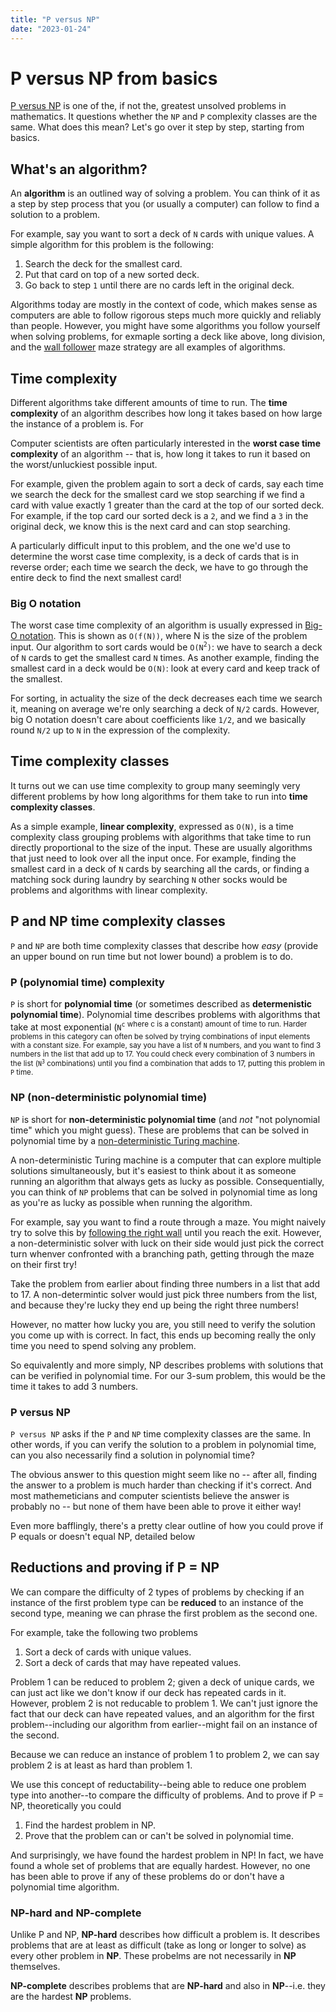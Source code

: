 ```yaml
---
title: "P versus NP"
date: "2023-01-24"
---
```


# P versus NP from basics

[P versus NP](https://en.wikipedia.org/wiki/P_versus_NP_problem) is one of the, if not the, greatest unsolved problems in mathematics. It questions whether the `NP` and `P` complexity classes are the same. What does this mean? Let's go over it step by step, starting from basics.

## What's an algorithm?

An **algorithm** is an outlined way of solving a problem. You can think of it as a step by step process that you (or usually a computer) can follow to find a solution to a problem.

For example, say you want to sort a deck of `N` cards with unique values. A simple algorithm for this problem is the following:

1. Search the deck for the smallest card.
2. Put that card on top of a new sorted deck.
3. Go back to step `1` until there are no cards left in the original deck.

Algorithms today are mostly in the context of code, which makes sense as computers are able to follow rigorous steps much more quickly and reliably than people. However, you might have some algorithms you follow yourself when solving problems, for exmaple sorting a deck like above, long division, and the [wall follower](https://en.wikipedia.org/wiki/Maze-solving_algorithm#Wall_follower) maze strategy are all examples of algorithms.

## Time complexity

Different algorithms take different amounts of time to run. The **time complexity** of an algorithm describes how long it takes based on how large the instance of a problem is. For

Computer scientists are often particularly interested in the **worst case time complexity** of an algorithm -- that is, how long it takes to run it based on the worst/unluckiest possible input.

For example, given the problem again to sort a deck of cards, say each time we search the deck for the smallest card we stop searching if we find a card with value exactly 1 greater than the card at the top of our sorted deck. For example, if the top card our sorted deck is a `2`, and we find a `3` in the original deck, we know this is the next card and can stop searching.

A particularly difficult input to this problem, and the one we'd use to determine the worst case time complexity, is a deck of cards that is in reverse order; each time we search the deck, we have to go through the entire deck to find the next smallest card!

### Big O notation

The worst case time complexity of an algorithm is usually expressed in [Big-O notation](https://www.khanacademy.org/computing/computer-science/algorithms/asymptotic-notation/a/big-o-notation). This is shown as `O(f(N))`, where N is the size of the problem input. Our algorithm to sort cards would be `O(N`<sup>`2`</sup>`)`: we have to search a deck of `N` cards to get the smallest card `N` times. As another example, finding the smallest card in a deck would be `O(N)`: look at every card and keep track of the smallest.

For sorting, in actuality the size of the deck decreases each time we search it, meaning on average we're only searching a deck of `N/2` cards. However, big O notation doesn't care about coefficients like `1/2`, and we basically round `N/2` up to `N` in the expression of the complexity.

## Time complexity classes

It turns out we can use time complexity to group many seemingly very different problems by how long algorithms for them take to run into **time complexity classes**.

As a simple example, **linear complexity**, expressed as `O(N)`, is a time complexity class grouping problems with algorithms that take time to run directly proportional to the size of the input. These are usually algorithms that just need to look over all the input once. For example, finding the smallest card in a deck of `N` cards by searching all the cards, or finding a matching sock during laundry by searching `N` other socks would be problems and algorithms with linear complexity.

## P and NP time complexity classes

`P` and `NP` are both time complexity classes that describe how _easy_ (provide an upper bound on run time but not lower bound) a problem is to do.

### P (polynomial time) complexity

`P` is short for **polynomial time** (or sometimes described as **determenistic polynomial time**). Polynomial time describes problems with algorithms that take at most exponential (`N`<sup>`c`</supp> where c is a constant) amount of time to run. Harder problems in this category can often be solved by trying combinations of input elements with a constant size. For example, say you have a list of `N` numbers, and you want to find 3 numbers in the list that add up to 17. You could check every combination of 3 numbers in the list (`N`<sup>`3`</sup> combinations) until you find a combination that adds to 17, putting this problem in `P` time.

### NP (non-deterministic polynomial time)

`NP` is short for **non-deterministic polynomial time** (and _not_ "not polynomial time" which you might guess). These are problems that can be solved in polynomial time by a [non-deterministic Turing machine](https://en.wikipedia.org/wiki/Nondeterministic_Turing_machine).

A non-deterministic Turing machine is a computer that can explore multiple solutions simultaneously, but it's easiest to think about it as someone running an algorithm that always gets as lucky as possible. Consequentially, you can think of `NP` problems that can be solved in polynomial time as long as you're as lucky as possible when running the algorithm.

For example, say you want to find a route through a maze. You might naively try to solve this by [following the right wall](https://en.wikipedia.org/wiki/Maze-solving_algorithm#Wall_follower) until you reach the exit. However, a non-deterministic solver with luck on their side would just pick the correct turn whenver confronted with a branching path, getting through the maze on their first try!

Take the problem from earlier about finding three numbers in a list that add to 17. A non-determintic solver would just pick three numbers from the list, and because they're lucky they end up being the right three numbers!

However, no matter how lucky you are, you still need to verify the solution you come up with is correct. In fact, this ends up becoming really the only time you need to spend solving any problem.

So equivalently and more simply, NP describes problems with solutions that can be verified in polynomial time. For our 3-sum problem, this would be the time it takes to add 3 numbers.

### P versus NP

`P versus NP` asks if the `P` and `NP` time complexity classes are the same. In other words, if you can verify the solution to a problem in polynomial time, can you also necessarily find a solution in polynomial time?

The obvious answer to this question might seem like no -- after all, finding the answer to a problem is much harder than checking if it's correct. And most mathemeticians and computer scientists believe the answer is probably no -- but none of them have been able to prove it either way!

Even more bafflingly, there's a pretty clear outline of how you could prove if P equals or doesn't equal NP, detailed below

## Reductions and proving if P = NP

We can compare the difficulty of 2 types of problems by checking if an instance of the first problem type can be **reduced** to an instance of the second type, meaning we can phrase the first problem as the second one.

For example, take the following two problems

1. Sort a deck of cards with unique values.
2. Sort a deck of cards that may have repeated values.

Problem 1 can be reduced to problem 2; given a deck of unique cards, we can just act like we don't know if our deck has repeated cards in it. However, problem 2 is not reducable to problem 1. We can't just ignore the fact that our deck can have repeated values, and an algorithm for the first problem--including our algorithm from earlier--might fail on an instance of the second.

Because we can reduce an instance of problem 1 to problem 2, we can say problem 2 is at least as hard than problem 1.

We use this concept of reductability--being able to reduce one problem type into another--to compare the difficulty of problems. And to prove if P = NP, theoretically you could

1. Find the hardest problem in NP.
2. Prove that the problem can or can't be solved in polynomial time.

And surprisingly, we have found the hardest problem in NP! In fact, we have found a whole set of problems that are equally hardest. However, no one has been able to prove if any of these problems do or don't have a polynomial time algorithm.

### NP-hard and NP-complete

Unlike P and NP, **NP-hard** describes how difficult a problem is. It describes problems that are at least as difficult (take as long or longer to solve) as every other problem in **NP**. These probelms are not necessarily in **NP** themselves.

**NP-complete** describes problems that are **NP-hard** and also in **NP**--i.e. they are the hardest **NP** problems.
